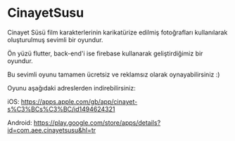 # CinayetSusu

Cinayet Süsü film karakterlerinin karikatürize edilmiş fotoğrafları kullanılarak oluşturulmuş sevimli bir oyundur.

Ön yüzü flutter, back-end'i ise firebase kullanarak geliştirdiğimiz bir oyundur.

Bu sevimli oyunu tamamen ücretsiz ve reklamsız olarak oynayabilirsiniz :)

Oyunu aşağıdaki adreslerden indirebilirsiniz:

iOS: https://apps.apple.com/gb/app/cinayet-s%C3%BCs%C3%BC/id1494624321

Android: https://play.google.com/store/apps/details?id=com.aee.cinayetsusu&hl=tr
